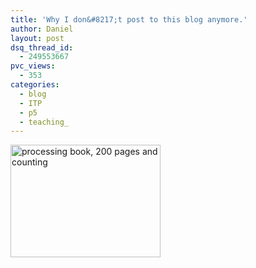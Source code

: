 ```yaml
---
title: 'Why I don&#8217;t post to this blog anymore.'
author: Daniel
layout: post
dsq_thread_id:
  - 249553667
pvc_views:
  - 353
categories:
  - blog
  - ITP
  - p5
  - teaching_
---
```

<p><a href="http://www.flickr.com/photos/shiffman/221278656/" title="Photo Sharing"><img src="http://static.flickr.com/76/221278656_b79fca9405_m.jpg" width="240" height="180" alt="processing book, 200 pages and counting" /></a></p>
